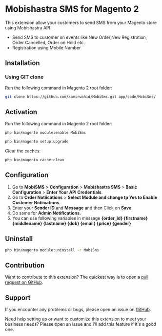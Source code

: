 # Mobishastra SMS for Magento 2

This extension allow your customers to send SMS from your Magento store using Mobishastra API. 
- Send SMS to customer on events like New Order,New Registration, Order Cancelled, Order on Hold etc.
- Registration using Mobile Number

## Installation

### Using GIT clone

Run the following command in Magento 2 root folder:
```sh
git clone https://github.com/aamirwahid/MobiSms.git app/code/MobiSms/
```

## Activation

Run the following command in Magento 2 root folder:
```sh
php bin/magento module:enable MobiSms
```
```sh
php bin/magento setup:upgrade
```

Clear the caches:
```sh
php bin/magento cache:clean
```

## Configuration

1. Go to **MobiSMS** > **Configuration** > **Mobishastra SMS** > **Basic Configuration** > **Enter Your API Credentials**.
2. Go to  **Order Notiications** > **Select Module and change tp Yes to Enable Customer Notiications**.
3. Enter your **Sender ID** and **Message** and then Click on **Save**.
4. Do same for **Admin Notifications**. 
5. You can use following variables in message **{order_id} {firstname} {middlename} {lastname} {dob} {email} {price} {gender}**
            
## Uninstall

```sh
php bin/magento module:uninstall -r MobiSms
```

## Contribution

Want to contribute to this extension? The quickest way is to open a [pull request on GitHub](https://help.github.com/articles/using-pull-requests).


## Support

If you encounter any problems or bugs, please open an issue on [GitHub](https://github.com/aamirwahid/MobiSms/issues).

Need help setting up or want to customize this extension to meet your business needs? Please open an issue and I'll add this feature if it's a good one.
